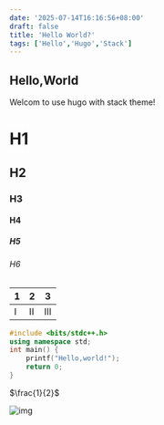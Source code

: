```yaml
---
date: '2025-07-14T16:16:56+08:00'
draft: false
title: 'Hello World?'
tags: ['Hello','Hugo','Stack']
---
```


## Hello,World

Welcom to use hugo with stack theme!

# H1
## H2
### H3
#### H4
##### H5
###### H6

|1|2|3|
|-|-|-|
|I|II|III|
```cpp
#include <bits/stdc++.h>
using namespace std;
int main() {
    printf("Hello,world!");
    return 0;
}
```

$\frac{1}{2}$

![img](/image/img.jpg)